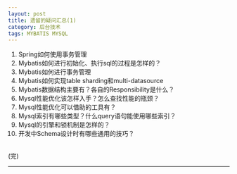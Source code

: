 ```yaml
---
layout: post
title: 遗留的疑问汇总(1)
category: 后台技术
tags: MYBATIS MYSQL
---
```


1. Spring如何使用事务管理
2. Mybatis如何进行初始化、执行sql的过程是怎样的？
3. Mybatis如何进行事务管理
4. Mybatis如何实现table sharding和multi-datasource
5. Mybatis数据结构主要有？各自的Responsibility是什么？
6. Mysql性能优化该怎样入手？怎么查找性能的瓶颈？
7. Mysql性能优化可以借助的工具有？
8. Mysql索引有哪些类型？什么query语句能使用哪些索引？
9. Mysql的引擎和锁机制是怎样的？
10. 开发中Schema设计时有哪些通用的技巧？



<BR/>
(完)


---


